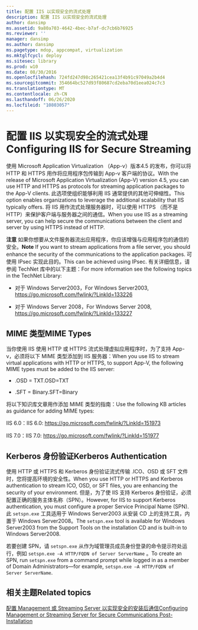 ```yaml
---
title: 配置 IIS 以实现安全的流式处理
description: 配置 IIS 以实现安全的流式处理
author: dansimp
ms.assetid: 9a80a703-4642-4bec-b7af-dc7cb6b76925
ms.reviewer: ''
manager: dansimp
ms.author: dansimp
ms.pagetype: mdop, appcompat, virtualization
ms.mktglfcycl: deploy
ms.sitesec: library
ms.prod: w10
ms.date: 08/30/2016
ms.openlocfilehash: 724fd247d98c265421cea13f4b91c97049a2b4d4
ms.sourcegitcommit: 354664bc527d93f80687cd2eba70d1eea024c7c3
ms.translationtype: MT
ms.contentlocale: zh-CN
ms.lasthandoff: 06/26/2020
ms.locfileid: "10803057"
---
```

# <span data-ttu-id="b9c9a-103">配置 IIS 以实现安全的流式处理</span><span class="sxs-lookup"><span data-stu-id="b9c9a-103">Configuring IIS for Secure Streaming</span></span>


<span data-ttu-id="b9c9a-104">使用 Microsoft Application Virtualization （App-v）版本4.5 的发布，你可以将 HTTP 和 HTTPS 用作将应用程序包传输到 App-v 客户端的协议。</span><span class="sxs-lookup"><span data-stu-id="b9c9a-104">With the release of Microsoft Application Virtualization (App-V) version 4.5, you can use HTTP and HTTPS as protocols for streaming application packages to the App-V clients.</span></span> <span data-ttu-id="b9c9a-105">此选项使组织能够利用 IIS 通常提供的其他可伸缩性。</span><span class="sxs-lookup"><span data-stu-id="b9c9a-105">This option enables organizations to leverage the additional scalability that IIS typically offers.</span></span> <span data-ttu-id="b9c9a-106">将 IIS 用作流式处理服务器时，可以使用 HTTPS （而不是 HTTP）来保护客户端与服务器之间的通信。</span><span class="sxs-lookup"><span data-stu-id="b9c9a-106">When you use IIS as a streaming server, you can help secure the communications between the client and server by using HTTPS instead of HTTP.</span></span>

<span data-ttu-id="b9c9a-107">**注意** 如果你想要从文件服务器流出应用程序，你应该增强与应用程序包的通信的安全。</span><span class="sxs-lookup"><span data-stu-id="b9c9a-107">**Note** If you want to stream applications from a file server, you should enhance the security of the communications to the application packages.</span></span> <span data-ttu-id="b9c9a-108">可使用 IPsec 实现此目的。</span><span class="sxs-lookup"><span data-stu-id="b9c9a-108">This can be achieved using IPsec.</span></span> <span data-ttu-id="b9c9a-109">有关详细信息，请参阅 TechNet 库中的以下主题：</span><span class="sxs-lookup"><span data-stu-id="b9c9a-109">For more information see the following topics in the TechNet Library:</span></span>

-   <span data-ttu-id="b9c9a-110">对于 Windows Server2003，</span><span class="sxs-lookup"><span data-stu-id="b9c9a-110">For Windows Server2003,</span></span> <https://go.microsoft.com/fwlink/?LinkId=133226>

-   <span data-ttu-id="b9c9a-111">对于 Windows Server 2008，</span><span class="sxs-lookup"><span data-stu-id="b9c9a-111">For Windows Server 2008,</span></span> <https://go.microsoft.com/fwlink/?LinkId=133227>

 

## <span data-ttu-id="b9c9a-112">MIME 类型</span><span class="sxs-lookup"><span data-stu-id="b9c9a-112">MIME Types</span></span>


<span data-ttu-id="b9c9a-113">当你使用 IIS 使用 HTTP 或 HTTPS 流式处理虚拟应用程序时，为了支持 App-v，必须将以下 MIME 类型添加到 IIS 服务器：</span><span class="sxs-lookup"><span data-stu-id="b9c9a-113">When you use IIS to stream virtual applications with HTTP or HTTPS, to support App-V, the following MIME types must be added to the IIS server:</span></span>

-   <span data-ttu-id="b9c9a-114">.OSD = TXT</span><span class="sxs-lookup"><span data-stu-id="b9c9a-114">.OSD=TXT</span></span>

-   <span data-ttu-id="b9c9a-115">.SFT = Binary</span><span class="sxs-lookup"><span data-stu-id="b9c9a-115">.SFT=Binary</span></span>

<span data-ttu-id="b9c9a-116">将以下知识库文章用作添加 MIME 类型的指南：</span><span class="sxs-lookup"><span data-stu-id="b9c9a-116">Use the following KB articles as guidance for adding MIME types:</span></span>

<span data-ttu-id="b9c9a-117">IIS 6.0：</span><span class="sxs-lookup"><span data-stu-id="b9c9a-117">IIS 6.0:</span></span> <https://go.microsoft.com/fwlink/?LinkId=151973>

<span data-ttu-id="b9c9a-118">IIS 7.0：</span><span class="sxs-lookup"><span data-stu-id="b9c9a-118">IIS 7.0:</span></span> <https://go.microsoft.com/fwlink/?LinkId=151977>

## <span data-ttu-id="b9c9a-119">Kerberos 身份验证</span><span class="sxs-lookup"><span data-stu-id="b9c9a-119">Kerberos Authentication</span></span>


<span data-ttu-id="b9c9a-120">使用 HTTP 或 HTTPS 和 Kerberos 身份验证流式传输 .ICO、OSD 或 SFT 文件时，您将提高环境的安全性。</span><span class="sxs-lookup"><span data-stu-id="b9c9a-120">When you use HTTP or HTTPS and Kerberos authentication to stream ICO, OSD, or SFT files, you are enhancing the security of your environment.</span></span> <span data-ttu-id="b9c9a-121">但是，为了使 IIS 支持 Kerberos 身份验证，必须配置正确的服务主体名称（SPN）。</span><span class="sxs-lookup"><span data-stu-id="b9c9a-121">However, for IIS to support Kerberos authentication, you must configure a proper Service Principal Name (SPN).</span></span> <span data-ttu-id="b9c9a-122">此 `setspn.exe` 工具适用于 Windows Server2003 从安装 CD 上的支持工具，内置于 Windows Server2008。</span><span class="sxs-lookup"><span data-stu-id="b9c9a-122">The `setspn.exe` tool is available for Windows Server2003 from the Support Tools on the installation CD and is built-in to Windows Server2008.</span></span>

<span data-ttu-id="b9c9a-123">若要创建 SPN，请 `setspn.exe` 从作为域管理员成员身份登录的命令提示符处运行，例如 `setspn.exe –A HTTP/FQDN of Server ServerName` 。</span><span class="sxs-lookup"><span data-stu-id="b9c9a-123">To create an SPN, run `setspn.exe` from a command prompt while logged in as a member of Domain Administrators—for example, `setspn.exe –A HTTP/FQDN of Server ServerName`.</span></span>

## <span data-ttu-id="b9c9a-124">相关主题</span><span class="sxs-lookup"><span data-stu-id="b9c9a-124">Related topics</span></span>


[<span data-ttu-id="b9c9a-125">配置 Management 或 Streaming Server 以实现安全的安装后通信</span><span class="sxs-lookup"><span data-stu-id="b9c9a-125">Configuring Management or Streaming Server for Secure Communications Post-Installation</span></span>](configuring-management-or-streaming-server-for-secure-communications-post-installation.md)

 

 





